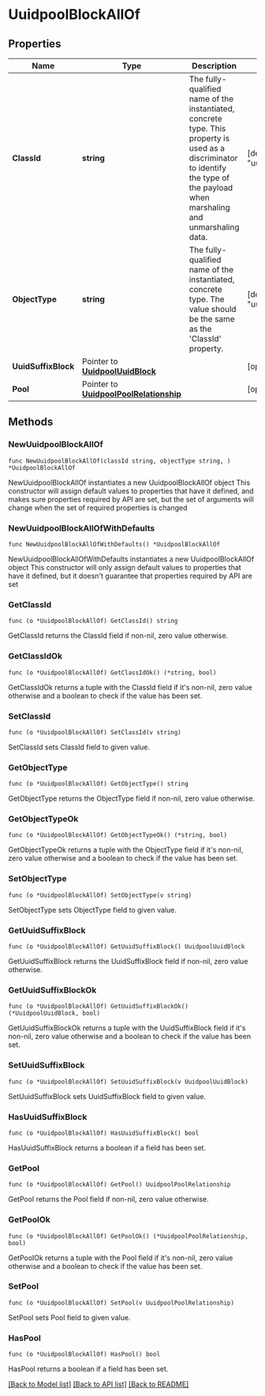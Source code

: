 # UuidpoolBlockAllOf

## Properties

Name | Type | Description | Notes
------------ | ------------- | ------------- | -------------
**ClassId** | **string** | The fully-qualified name of the instantiated, concrete type. This property is used as a discriminator to identify the type of the payload when marshaling and unmarshaling data. | [default to "uuidpool.Block"]
**ObjectType** | **string** | The fully-qualified name of the instantiated, concrete type. The value should be the same as the &#39;ClassId&#39; property. | [default to "uuidpool.Block"]
**UuidSuffixBlock** | Pointer to [**UuidpoolUuidBlock**](uuidpool.UuidBlock.md) |  | [optional] 
**Pool** | Pointer to [**UuidpoolPoolRelationship**](uuidpool.Pool.Relationship.md) |  | [optional] 

## Methods

### NewUuidpoolBlockAllOf

`func NewUuidpoolBlockAllOf(classId string, objectType string, ) *UuidpoolBlockAllOf`

NewUuidpoolBlockAllOf instantiates a new UuidpoolBlockAllOf object
This constructor will assign default values to properties that have it defined,
and makes sure properties required by API are set, but the set of arguments
will change when the set of required properties is changed

### NewUuidpoolBlockAllOfWithDefaults

`func NewUuidpoolBlockAllOfWithDefaults() *UuidpoolBlockAllOf`

NewUuidpoolBlockAllOfWithDefaults instantiates a new UuidpoolBlockAllOf object
This constructor will only assign default values to properties that have it defined,
but it doesn't guarantee that properties required by API are set

### GetClassId

`func (o *UuidpoolBlockAllOf) GetClassId() string`

GetClassId returns the ClassId field if non-nil, zero value otherwise.

### GetClassIdOk

`func (o *UuidpoolBlockAllOf) GetClassIdOk() (*string, bool)`

GetClassIdOk returns a tuple with the ClassId field if it's non-nil, zero value otherwise
and a boolean to check if the value has been set.

### SetClassId

`func (o *UuidpoolBlockAllOf) SetClassId(v string)`

SetClassId sets ClassId field to given value.


### GetObjectType

`func (o *UuidpoolBlockAllOf) GetObjectType() string`

GetObjectType returns the ObjectType field if non-nil, zero value otherwise.

### GetObjectTypeOk

`func (o *UuidpoolBlockAllOf) GetObjectTypeOk() (*string, bool)`

GetObjectTypeOk returns a tuple with the ObjectType field if it's non-nil, zero value otherwise
and a boolean to check if the value has been set.

### SetObjectType

`func (o *UuidpoolBlockAllOf) SetObjectType(v string)`

SetObjectType sets ObjectType field to given value.


### GetUuidSuffixBlock

`func (o *UuidpoolBlockAllOf) GetUuidSuffixBlock() UuidpoolUuidBlock`

GetUuidSuffixBlock returns the UuidSuffixBlock field if non-nil, zero value otherwise.

### GetUuidSuffixBlockOk

`func (o *UuidpoolBlockAllOf) GetUuidSuffixBlockOk() (*UuidpoolUuidBlock, bool)`

GetUuidSuffixBlockOk returns a tuple with the UuidSuffixBlock field if it's non-nil, zero value otherwise
and a boolean to check if the value has been set.

### SetUuidSuffixBlock

`func (o *UuidpoolBlockAllOf) SetUuidSuffixBlock(v UuidpoolUuidBlock)`

SetUuidSuffixBlock sets UuidSuffixBlock field to given value.

### HasUuidSuffixBlock

`func (o *UuidpoolBlockAllOf) HasUuidSuffixBlock() bool`

HasUuidSuffixBlock returns a boolean if a field has been set.

### GetPool

`func (o *UuidpoolBlockAllOf) GetPool() UuidpoolPoolRelationship`

GetPool returns the Pool field if non-nil, zero value otherwise.

### GetPoolOk

`func (o *UuidpoolBlockAllOf) GetPoolOk() (*UuidpoolPoolRelationship, bool)`

GetPoolOk returns a tuple with the Pool field if it's non-nil, zero value otherwise
and a boolean to check if the value has been set.

### SetPool

`func (o *UuidpoolBlockAllOf) SetPool(v UuidpoolPoolRelationship)`

SetPool sets Pool field to given value.

### HasPool

`func (o *UuidpoolBlockAllOf) HasPool() bool`

HasPool returns a boolean if a field has been set.


[[Back to Model list]](../README.md#documentation-for-models) [[Back to API list]](../README.md#documentation-for-api-endpoints) [[Back to README]](../README.md)



